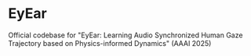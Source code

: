 # EyEar
Official codebase for "EyEar: Learning Audio Synchronized Human Gaze Trajectory based on Physics-informed Dynamics" (AAAI 2025)
